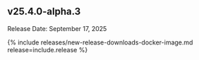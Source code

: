 ## v25.4.0-alpha.3

Release Date: September 17, 2025

{% include releases/new-release-downloads-docker-image.md release=include.release %}

